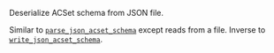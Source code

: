 Deserialize ACSet schema from JSON file.

Similar to [`parse_json_acset_schema`](@ref) except reads from a file. Inverse to [`write_json_acset_schema`](@ref).

